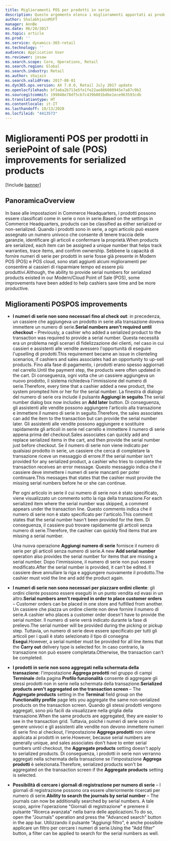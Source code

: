 ```yaml
---
title: Miglioramenti POS per prodotti in serie
description: Questo argomento elenca i miglioramenti apportati ai prodotti in serie per risparmiare tempo e migliorare la produttività.
author: ShalabhjainMSFT
manager: AnnBe
ms.date: 06/20/2017
ms.topic: article
ms.prod: ''
ms.service: dynamics-365-retail
ms.technology: ''
audience: Application User
ms.reviewer: josaw
ms.search.scope: Core, Operations, Retail
ms.search.region: Global
ms.search.industry: Retail
ms.author: shajain
ms.search.validFrom: 2017-08-01
ms.dyn365.ops.version: AX 7.0.0, Retail July 2017 update
ms.openlocfilehash: bf3a6a2b713e5fe1fe22ae886080945e7a87c9b2
ms.sourcegitcommit: 199848e78df5cb7c439b001bdbe1ece963593cdb
ms.translationtype: HT
ms.contentlocale: it-IT
ms.lasthandoff: 10/13/2020
ms.locfileid: "4413573"
---
```

# <a name="point-of-sale-pos-improvements-for-serialized-products"></a><span data-ttu-id="d49b4-103">Miglioramenti POS per prodotti in serie</span><span class="sxs-lookup"><span data-stu-id="d49b4-103">Point of sale (POS) improvements for serialized products</span></span>

[!include [banner](includes/banner.md)]

## <a name="overview"></a><span data-ttu-id="d49b4-104">Panoramica</span><span class="sxs-lookup"><span data-stu-id="d49b4-104">Overview</span></span>

<span data-ttu-id="d49b4-105">In base alle impostazioni in Commerce Headquarters, i prodotti possono essere classificati come in serie o non in serie.</span><span class="sxs-lookup"><span data-stu-id="d49b4-105">Based on the settings in Commerce Headquarters, products can be classified as either serialized or non-serialized.</span></span> <span data-ttu-id="d49b4-106">Quando i prodotti sono in serie, a ogni articolo può essere assegnato un numero univoco che consente di tenere traccia delle garanzie, identificare gli articoli e confermare la proprietà.</span><span class="sxs-lookup"><span data-stu-id="d49b4-106">When products are serialized, each item can be assigned a unique number that helps track warranties, trace items, and confirm ownership.</span></span> <span data-ttu-id="d49b4-107">Sebbene la capacità di fornire numeri di serie per prodotti in serie fosse già presente in Modern POS (POS) e POS cloud, sono stati aggiunti alcuni miglioramenti per consentire ai cassieri di risparmiare tempo ed essere più produttivi.</span><span class="sxs-lookup"><span data-stu-id="d49b4-107">Although, the ability to provide serial numbers for serialized products existed in our Modern/Cloud Point of Sale (POS), some improvements have been added to help cashiers save time and be more productive.</span></span>

## <a name="pos-improvements"></a><span data-ttu-id="d49b4-108">Miglioramenti POS</span><span class="sxs-lookup"><span data-stu-id="d49b4-108">POS improvements</span></span>

- <span data-ttu-id="d49b4-109">**I numeri di serie non sono necessari fino al check out**: in precedenza, un cassiere che aggiungeva un prodotto in serie alla transazione doveva immettere un numero di serie.</span><span class="sxs-lookup"><span data-stu-id="d49b4-109">**Serial numbers aren't required until checkout** – Previously, a cashier who added a serialized product to the transaction was required to provide a serial number.</span></span> <span data-ttu-id="d49b4-110">Questa necessità era un problema negli scenari di fidelizzazione dei clienti, nel caso in cui cassieri e assistenti alle vendite avessero l'opportunità di eseguire l'upselling di prodotti.</span><span class="sxs-lookup"><span data-stu-id="d49b4-110">This requirement became an issue in clienteling scenarios, if cashiers and sales associates had an opportunity to up-sell products.</span></span> <span data-ttu-id="d49b4-111">Fino alla fase di pagamento, i prodotti erano spesso aggiornati nel carrello.</span><span class="sxs-lookup"><span data-stu-id="d49b4-111">Until the payment step, the products were often updated in the cart.</span></span> <span data-ttu-id="d49b4-112">Di conseguenza, ogni volta che un cassiere aggiungeva un nuovo prodotto, il sistema richiedeva l'immissione del numero di serie.</span><span class="sxs-lookup"><span data-stu-id="d49b4-112">Therefore, every time that a cashier added a new product, the system prompted him or her for the serial number.</span></span> <span data-ttu-id="d49b4-113">La finestra di dialogo del numero di serie ora include il pulsante **Aggiungi in seguito**.</span><span class="sxs-lookup"><span data-stu-id="d49b4-113">The serial number dialog box now includes an **Add later** button.</span></span> <span data-ttu-id="d49b4-114">Di conseguenza, gli assistenti alle vendite possono aggiungere l'articolo alla transazione e immettere il numero di serie in seguito.</span><span class="sxs-lookup"><span data-stu-id="d49b4-114">Therefore, the sales associates can add the item to the transaction but can provide the serial number later.</span></span> <span data-ttu-id="d49b4-115">Gli assistenti alle vendite possono aggiungere e sostituire rapidamente gli articoli in serie nel carrello e immettere il numero di serie appena prima del checkout.</span><span class="sxs-lookup"><span data-stu-id="d49b4-115">Sales associates can quickly add and replace serialized items in the cart, and then provide the serial number just before checkout.</span></span> <span data-ttu-id="d49b4-116">Se il numero di serie non viene indicato per qualsiasi prodotto in serie, un cassiere che cerca di completare la transazione riceve un messaggio di errore.</span><span class="sxs-lookup"><span data-stu-id="d49b4-116">If the serial number isn't provided for any serialized product, a cashier who tries to complete the transaction receives an error message.</span></span> <span data-ttu-id="d49b4-117">Questo messaggio indica che il cassiere deve immettere i numeri di serie mancanti per poter continuare.</span><span class="sxs-lookup"><span data-stu-id="d49b4-117">This messages that states that the cashier must provide the missing serial numbers before he or she can continue.</span></span>

    <span data-ttu-id="d49b4-118">Per ogni articolo in serie il cui numero di serie non è stato specificato, viene visualizzato un commento sotto la riga della transazione.</span><span class="sxs-lookup"><span data-stu-id="d49b4-118">For each serialized item where the serial number was skipped, a comment appears under the transaction line.</span></span> <span data-ttu-id="d49b4-119">Questo commento indica che il numero di serie non è stato specificato per l'articolo.</span><span class="sxs-lookup"><span data-stu-id="d49b4-119">This comment states that the serial number hasn't been provided for the item.</span></span> <span data-ttu-id="d49b4-120">Di conseguenza, il cassiere può trovare rapidamente gli articoli senza numero di serie.</span><span class="sxs-lookup"><span data-stu-id="d49b4-120">Therefore, the cashier can quickly find items that are missing a serial number.</span></span>

    <span data-ttu-id="d49b4-121">Una nuova operazione **Aggiungi numero di serie** fornisce il numero di serie per gli articoli senza numero di serie.</span><span class="sxs-lookup"><span data-stu-id="d49b4-121">A new **Add serial number** operation also provides the serial number for items that are missing a serial number.</span></span> <span data-ttu-id="d49b4-122">Dopo l'immissione, il numero di serie non può essere modificato.</span><span class="sxs-lookup"><span data-stu-id="d49b4-122">After the serial number is provided, it can't be edited.</span></span> <span data-ttu-id="d49b4-123">Il cassiere deve annullare la riga e aggiungere nuovamente il prodotto.</span><span class="sxs-lookup"><span data-stu-id="d49b4-123">The cashier must void the line and add the product again.</span></span>
    
- <span data-ttu-id="d49b4-124">**I numeri di serie non sono necessari per piazzare ordini cliente**: gli ordini cliente possono essere eseguiti in un punto vendita ed evasi in un altro.</span><span class="sxs-lookup"><span data-stu-id="d49b4-124">**Serial numbers aren't required in order to place customer orders** – Customer orders can be placed in one store and fulfilled from another.</span></span> <span data-ttu-id="d49b4-125">Un cassiere che piazza un ordine cliente non deve fornire il numero di serie.</span><span class="sxs-lookup"><span data-stu-id="d49b4-125">A cashier who places a customer order doesn't have to provide the serial number.</span></span> <span data-ttu-id="d49b4-126">Il numero di serie verrà indicato durante la fase di prelievo.</span><span class="sxs-lookup"><span data-stu-id="d49b4-126">The serial number will be provided during the picking or pickup step.</span></span> <span data-ttu-id="d49b4-127">Tuttavia, un numero di serie deve essere specificato per tutti gli articoli per i quali è stato selezionato il tipo di consegna **Esegui**.</span><span class="sxs-lookup"><span data-stu-id="d49b4-127">However, a serial number must be provided for all line items that the **Carry out** delivery type is selected for.</span></span> <span data-ttu-id="d49b4-128">In caso contrario, la transazione non può essere completata.</span><span class="sxs-lookup"><span data-stu-id="d49b4-128">Otherwise, the transaction can't be completed.</span></span>
- <span data-ttu-id="d49b4-129">**I prodotti in serie non sono aggregati nella schermata della transazione**: l'impostazione **Aggrega prodotti** nel gruppo di campi **Terminale** della pagina **Profilo funzionalità** consente di aggregare gli stessi prodotti non in serie nella schermata della transazione.</span><span class="sxs-lookup"><span data-stu-id="d49b4-129">**Serialized products aren't aggregated on the transaction screen** – The **Aggregate products** setting in the **Terminal** field group on the **Functionality profile** page lets you aggregate the same non-serialized products on the transaction screen.</span></span> <span data-ttu-id="d49b4-130">Quando gli stessi prodotti vengono aggregati, sono più facili da visualizzare nella griglia della transazione.</span><span class="sxs-lookup"><span data-stu-id="d49b4-130">When the same products are aggregated, they are easier to see in the transaction grid.</span></span> <span data-ttu-id="d49b4-131">Tuttavia, poiché i numeri di serie sono in genere univoci e gli assistenti alle vendite non devono immettere numeri di serie fino al checkout, l'impostazione **Aggrega prodotti** non viene applicata ai prodotti in serie.</span><span class="sxs-lookup"><span data-stu-id="d49b4-131">However, because serial numbers are generally unique, and sales associates don't have to enter serial numbers until checkout, the **Aggregate products** setting doesn't apply to serialized products.</span></span> <span data-ttu-id="d49b4-132">Di conseguenza, i prodotti in serie non verranno aggregati nella schermata della transazione se l'impostazione **Aggrega prodotti** è selezionata.</span><span class="sxs-lookup"><span data-stu-id="d49b4-132">Therefore, serialized products won't be aggregated on the transaction screen if the **Aggregate products** setting is selected.</span></span>
- <span data-ttu-id="d49b4-133">**Possibilità di cercare i giornali di registrazione per numero di serie** – I giornali di registrazione possono ora essere ulteriormente ricercati per numero di serie.</span><span class="sxs-lookup"><span data-stu-id="d49b4-133">**Ability to search the journals by serial number** – The journals can now be additionally searched by serial numbers.</span></span> <span data-ttu-id="d49b4-134">A tale scopo, aprire l'operazione "Giornali di registrazione" e premere il pulsante "Ricerca avanzata" nella barra delle applicazioni.</span><span class="sxs-lookup"><span data-stu-id="d49b4-134">To do so, open the "Journals" operation and press the "Advanced search" button in the app bar.</span></span> <span data-ttu-id="d49b4-135">Utilizzando il pulsante "Aggiungi filtro", è anche possibile applicare un filtro per cercare i numeri di serie.</span><span class="sxs-lookup"><span data-stu-id="d49b4-135">Using the "Add filter" button, a filter can be applied to search for the serial numbers as well.</span></span>
